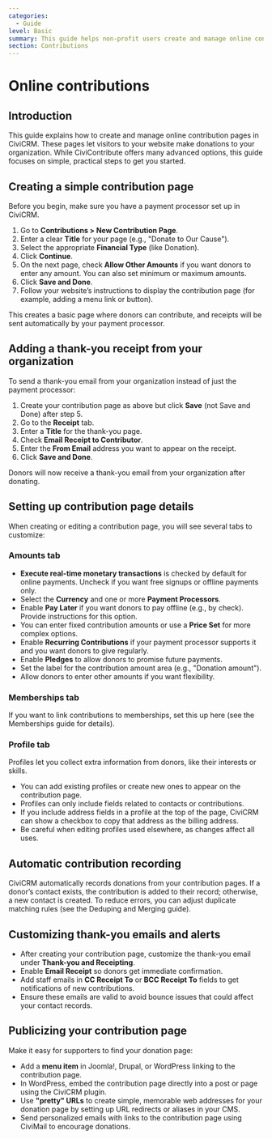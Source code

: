 ```yaml
---
categories:
  - Guide  
level: Basic  
summary: This guide helps non-profit users create and manage online contribution pages in CiviCRM, enabling supporters to donate easily through their website.  
section: Contributions  
---
```


# Online contributions

## Introduction

This guide explains how to create and manage online contribution pages in CiviCRM. These pages let visitors to your website make donations to your organization. While CiviContribute offers many advanced options, this guide focuses on simple, practical steps to get you started.

## Creating a simple contribution page

Before you begin, make sure you have a payment processor set up in CiviCRM.

1. Go to **Contributions > New Contribution Page**.  
2. Enter a clear **Title** for your page (e.g., "Donate to Our Cause").  
3. Select the appropriate **Financial Type** (like Donation).  
4. Click **Continue**.  
5. On the next page, check **Allow Other Amounts** if you want donors to enter any amount. You can also set minimum or maximum amounts.  
6. Click **Save and Done**.  
7. Follow your website’s instructions to display the contribution page (for example, adding a menu link or button).

This creates a basic page where donors can contribute, and receipts will be sent automatically by your payment processor.

## Adding a thank-you receipt from your organization

To send a thank-you email from your organization instead of just the payment processor:

1. Create your contribution page as above but click **Save** (not Save and Done) after step 5.  
2. Go to the **Receipt** tab.  
3. Enter a **Title** for the thank-you page.  
4. Check **Email Receipt to Contributor**.  
5. Enter the **From Email** address you want to appear on the receipt.  
6. Click **Save and Done**.

Donors will now receive a thank-you email from your organization after donating.

## Setting up contribution page details

When creating or editing a contribution page, you will see several tabs to customize:

### Amounts tab

- **Execute real-time monetary transactions** is checked by default for online payments. Uncheck if you want free signups or offline payments only.  
- Select the **Currency** and one or more **Payment Processors**.  
- Enable **Pay Later** if you want donors to pay offline (e.g., by check). Provide instructions for this option.  
- You can enter fixed contribution amounts or use a **Price Set** for more complex options.  
- Enable **Recurring Contributions** if your payment processor supports it and you want donors to give regularly.  
- Enable **Pledges** to allow donors to promise future payments.  
- Set the label for the contribution amount area (e.g., "Donation amount").  
- Allow donors to enter other amounts if you want flexibility.

### Memberships tab

If you want to link contributions to memberships, set this up here (see the Memberships guide for details).

### Profile tab

Profiles let you collect extra information from donors, like their interests or skills.

- You can add existing profiles or create new ones to appear on the contribution page.  
- Profiles can only include fields related to contacts or contributions.  
- If you include address fields in a profile at the top of the page, CiviCRM can show a checkbox to copy that address as the billing address.  
- Be careful when editing profiles used elsewhere, as changes affect all uses.

## Automatic contribution recording

CiviCRM automatically records donations from your contribution pages. If a donor’s contact exists, the contribution is added to their record; otherwise, a new contact is created. To reduce errors, you can adjust duplicate matching rules (see the Deduping and Merging guide).

## Customizing thank-you emails and alerts

- After creating your contribution page, customize the thank-you email under **Thank-you and Receipting**.  
- Enable **Email Receipt** so donors get immediate confirmation.  
- Add staff emails in **CC Receipt To** or **BCC Receipt To** fields to get notifications of new contributions.  
- Ensure these emails are valid to avoid bounce issues that could affect your contact records.

## Publicizing your contribution page

Make it easy for supporters to find your donation page:

- Add a **menu item** in Joomla!, Drupal, or WordPress linking to the contribution page.  
- In WordPress, embed the contribution page directly into a post or page using the CiviCRM plugin.  
- Use **"pretty" URLs** to create simple, memorable web addresses for your donation page by setting up URL redirects or aliases in your CMS.  
- Send personalized emails with links to the contribution page using CiviMail to encourage donations.
